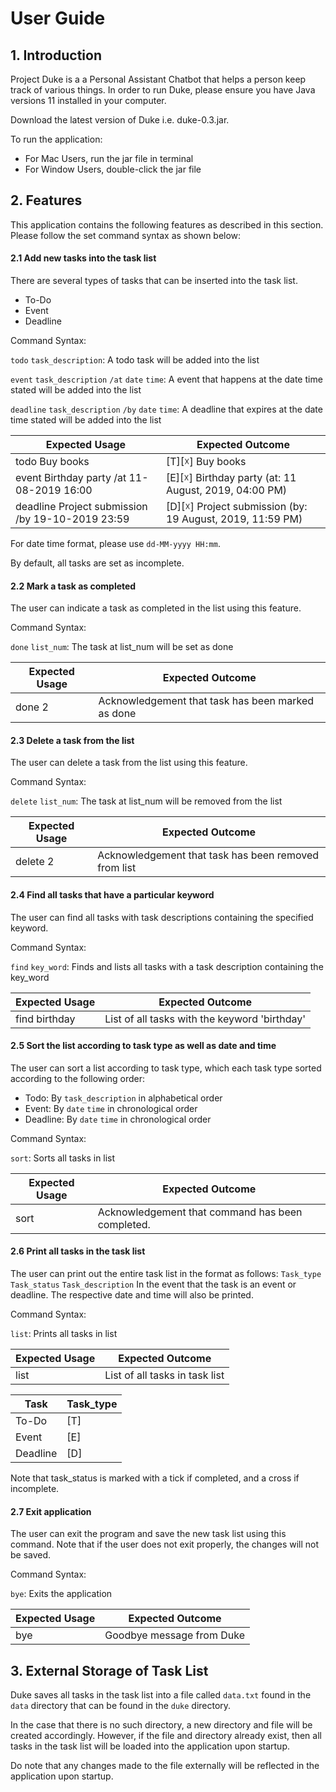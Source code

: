 # User Guide
## 1. Introduction
Project Duke is a a Personal Assistant Chatbot that helps a person keep track of various things. 
In order to run Duke, please ensure you have Java versions 11 installed in your computer.

Download the latest version of Duke i.e. duke-0.3.jar.

To run the application:
* For Mac Users, run the jar file in terminal
* For Window Users, double-click the jar file

## 2. Features
This application contains the following features as described in this section. 
Please follow the set command syntax as shown below:

#### 2.1 Add new tasks into the task list
   There are several types of tasks that can be inserted into the task list.
   * To-Do
   * Event
   * Deadline

Command Syntax:

`todo`  `task_description`: 
A todo task will be added into the list

`event` `task_description` `/at` `date` `time`:
A event that happens at the date time stated will be added into the list

`deadline` `task_description` `/by` `date` `time`: 
A deadline that expires at the date time stated will be added into the list

Expected Usage | Expected Outcome
-------------- | ----------------
todo Buy books | [T][☓] Buy books
event Birthday party /at 11-08-2019 16:00 | [E][☓] Birthday party (at: 11 August, 2019, 04:00 PM)
deadline Project submission /by 19-10-2019 23:59 | [D][☓] Project submission (by: 19 August, 2019, 11:59 PM)

For date time format, please use `dd-MM-yyyy HH:mm`.

By default, all tasks are set as incomplete.

#### 2.2 Mark a task as completed
The user can indicate a task as completed in the list using this feature.

Command Syntax:

`done` `list_num`: The task at list_num will be set as done

Expected Usage | Expected Outcome
-------------- | ----------------
done 2 | Acknowledgement that task has been marked as done

#### 2.3 Delete a task from the list
The user can delete a task from the list using this feature.

Command Syntax:

`delete` `list_num`: The task at list_num will be removed from the list

Expected Usage | Expected Outcome
-------------- | ----------------
delete 2 | Acknowledgement that task has been removed from list

#### 2.4 Find all tasks that have a particular keyword
The user can find all tasks with task descriptions containing the specified keyword.

Command Syntax:

`find` `key_word`: Finds and lists all tasks with a task description containing the key_word

Expected Usage | Expected Outcome
-------------- | ----------------
find birthday | List of all tasks with the keyword 'birthday' 

#### 2.5 Sort the list according to task type as well as date and time
The user can sort a list according to task type, which each task type sorted according to the following order:
* Todo: By `task_description` in alphabetical order
* Event: By `date` `time` in chronological order
* Deadline: By `date` `time` in chronological order

Command Syntax:

`sort`: Sorts all tasks in list

Expected Usage | Expected Outcome
-------------- | ----------------
sort | Acknowledgement that command has been completed.

#### 2.6 Print all tasks in the task list
The user can print out the entire task list in the format as follows:
`Task_type` `Task_status` `Task_description`
In the event that the task is an event or deadline. The respective date and time will also be printed.

Command Syntax:

`list`: Prints all tasks in list

Expected Usage | Expected Outcome
-------------- | ----------------
list | List of all tasks in task list

Task | Task_type
---- | ---------
To-Do | [T]
Event | [E]
Deadline | [D]

Note that task_status is marked with a tick if completed, and a cross if incomplete.

#### 2.7 Exit application

The user can exit the program and save the new task list using this command. 
Note that if the user does not exit properly, the changes will not be saved.

Command Syntax:

`bye`: Exits the application

Expected Usage | Expected Outcome
-------------- | ----------------
bye | Goodbye message from Duke

## 3. External Storage of Task List
Duke saves all tasks in the task list into a file called `data.txt` found in the `data` directory that can be found in the `duke` directory.

In the case that there is no such directory, a new directory and file will be created accordingly. However, if the file and directory already exist,
then all tasks in the task list will be loaded into the application upon startup. 

Do note that any changes made to the file externally will be reflected in the application upon startup.

